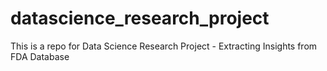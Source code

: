# datascience_research_project
This is a repo for Data Science Research Project - Extracting Insights from FDA Database
